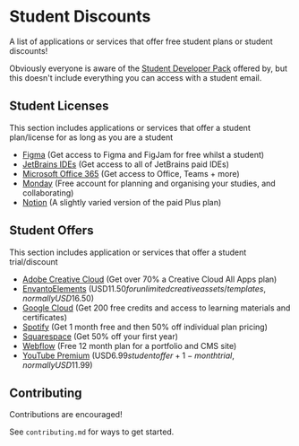 # Student Discounts
A list of applications or services that offer free student plans or student discounts!

Obviously everyone is aware of the [Student Developer Pack](https://education.github.com/pack) offered by, but this doesn't include everything you can access with a student email.


## Student Licenses
This section includes applications or services that offer a student plan/license for as long as you are a student

- [Figma](https://www.figma.com/education/) (Get access to Figma and FigJam for free whilst a student)
- [JetBrains IDEs](https://www.jetbrains.com/community/education/#students/) (Get access to all of JetBrains paid IDEs)
- [Microsoft Office 365](https://www.microsoft.com/en-au/education/products/office) (Get access to Office, Teams + more)
- [Monday](https://monday.com/education/students) (Free account for planning and organising your studies, and collaborating)
- [Notion](https://www.notion.so/help/notion-for-education) (A slightly varied version of the paid Plus plan)


## Student Offers
This section includes application or services that offer a student trial/discount

- [Adobe Creative Cloud](https://www.adobe.com/au/creativecloud/buy/students.html) (Get over 70% a Creative Cloud All Apps plan)
- [EnvantoElements](https://elements.envato.com/pricing/students) (USD$11.50 for unlimited creative assets/templates, normally USD$16.50)
- [Google Cloud](https://cloud.google.com/edu/students) (Get 200 free credits and access to learning materials and certificates)
- [Spotify](https://www.spotify.com/us/student/) (Get 1 month free and then 50% off individual plan pricing)
- [Squarespace](https://www.squarespace.com/students/) (Get 50% off your first year)
- [Webflow](https://webflow.com/for/classroom) (Free 12 month plan for a portfolio and CMS site)
- [YouTube Premium](https://www.youtube.com/premium/student) (USD$6.99 student offer + 1-month trial, normally USD$11.99)


## Contributing
Contributions are encouraged! 

See `contributing.md` for ways to get started.

